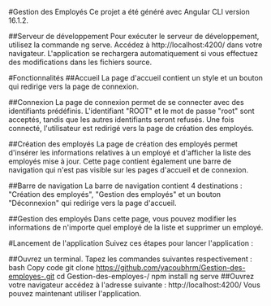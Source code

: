 #Gestion des Employés
Ce projet a été généré avec Angular CLI version 16.1.2.

##Serveur de développement
Pour exécuter le serveur de développement, utilisez la commande ng serve. Accédez à http://localhost:4200/ dans votre navigateur. L'application se rechargera automatiquement si vous effectuez des modifications dans les fichiers source.

#Fonctionnalités
##Accueil
La page d'accueil contient un style et un bouton qui redirige vers la page de connexion.

##Connexion
La page de connexion permet de se connecter avec des identifiants prédéfinis. L'identifiant "ROOT" et le mot de passe "root" sont acceptés, tandis que les autres identifiants seront refusés. Une fois connecté, l'utilisateur est redirigé vers la page de création des employés.

##Création des employés
La page de création des employés permet d'insérer les informations relatives à un employé et d'afficher la liste des employés mise à jour. Cette page contient également une barre de navigation qui n'est pas visible sur les pages d'accueil et de connexion.

##Barre de navigation
La barre de navigation contient 4 destinations : "Création des employés", "Gestion des employés" et un bouton "Déconnexion" qui redirige vers la page d'accueil.

##Gestion des employés
Dans cette page, vous pouvez modifier les informations de n'importe quel employé de la liste et supprimer un employé.

#Lancement de l'application
Suivez ces étapes pour lancer l'application :

##Ouvrez un terminal.
Tapez les commandes suivantes respectivement :
bash
Copy code
git clone https://github.com/yacoubhrm/Gestion-des-employes-.git
cd Gestion-des-employes-/
npm install
ng serve
##Ouvrez votre navigateur 
accédez à l'adresse suivante : http://localhost:4200/
Vous pouvez maintenant utiliser l'application.

